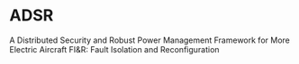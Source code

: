 # ADSR
A Distributed Security and Robust Power Management Framework for More Electric Aircraft
FI&R: Fault Isolation and Reconfiguration
